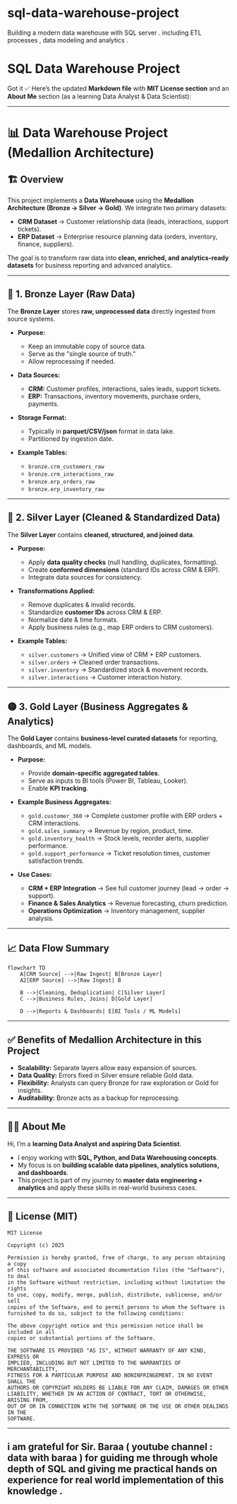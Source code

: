 # sql-data-warehouse-project
Building a modern data warehouse with SQL server . including ETL processes , data modeling and analytics . 
# SQL Data Warehouse Project

Got it ✅
Here’s the updated **Markdown file** with **MIT License section** and an **About Me** section (as a learning Data Analyst & Data Scientist):

---

# 📊 Data Warehouse Project (Medallion Architecture)

## 🏗 Overview

This project implements a **Data Warehouse** using the **Medallion Architecture (Bronze → Silver → Gold)**.
We integrate two primary datasets:

* **CRM Dataset** → Customer relationship data (leads, interactions, support tickets).
* **ERP Dataset** → Enterprise resource planning data (orders, inventory, finance, suppliers).

The goal is to transform raw data into **clean, enriched, and analytics-ready datasets** for business reporting and advanced analytics.

---

## 🔷 1. Bronze Layer (Raw Data)

The **Bronze Layer** stores **raw, unprocessed data** directly ingested from source systems.

* **Purpose:**

  * Keep an immutable copy of source data.
  * Serve as the "single source of truth."
  * Allow reprocessing if needed.

* **Data Sources:**

  * **CRM:** Customer profiles, interactions, sales leads, support tickets.
  * **ERP:** Transactions, inventory movements, purchase orders, payments.

* **Storage Format:**

  * Typically in **parquet/CSV/json** format in data lake.
  * Partitioned by ingestion date.

* **Example Tables:**

  * `bronze.crm_customers_raw`
  * `bronze.crm_interactions_raw`
  * `bronze.erp_orders_raw`
  * `bronze.erp_inventory_raw`

---

## 🔶 2. Silver Layer (Cleaned & Standardized Data)

The **Silver Layer** contains **cleaned, structured, and joined data**.

* **Purpose:**

  * Apply **data quality checks** (null handling, duplicates, formatting).
  * Create **conformed dimensions** (standard IDs across CRM & ERP).
  * Integrate data sources for consistency.

* **Transformations Applied:**

  * Remove duplicates & invalid records.
  * Standardize **customer IDs** across CRM & ERP.
  * Normalize date & time formats.
  * Apply business rules (e.g., map ERP orders to CRM customers).

* **Example Tables:**

  * `silver.customers` → Unified view of CRM + ERP customers.
  * `silver.orders` → Cleaned order transactions.
  * `silver.inventory` → Standardized stock & movement records.
  * `silver.interactions` → Customer interaction history.

---

## 🟡 3. Gold Layer (Business Aggregates & Analytics)

The **Gold Layer** contains **business-level curated datasets** for reporting, dashboards, and ML models.

* **Purpose:**

  * Provide **domain-specific aggregated tables**.
  * Serve as inputs to BI tools (Power BI, Tableau, Looker).
  * Enable **KPI tracking**.

* **Example Business Aggregates:**

  * `gold.customer_360` → Complete customer profile with ERP orders + CRM interactions.
  * `gold.sales_summary` → Revenue by region, product, time.
  * `gold.inventory_health` → Stock levels, reorder alerts, supplier performance.
  * `gold.support_performance` → Ticket resolution times, customer satisfaction trends.

* **Use Cases:**

  * **CRM + ERP Integration** → See full customer journey (lead → order → support).
  * **Finance & Sales Analytics** → Revenue forecasting, churn prediction.
  * **Operations Optimization** → Inventory management, supplier analysis.

---

## 📈 Data Flow Summary

```mermaid
flowchart TD
    A[CRM Source] -->|Raw Ingest| B[Bronze Layer]
    A2[ERP Source] -->|Raw Ingest| B

    B -->|Cleaning, Deduplication| C[Silver Layer]
    C -->|Business Rules, Joins| D[Gold Layer]

    D -->|Reports & Dashboards| E[BI Tools / ML Models]
```

---

## ✅ Benefits of Medallion Architecture in this Project

* **Scalability:** Separate layers allow easy expansion of sources.
* **Data Quality:** Errors fixed in Silver ensure reliable Gold data.
* **Flexibility:** Analysts can query Bronze for raw exploration or Gold for insights.
* **Auditability:** Bronze acts as a backup for reprocessing.

---

## 👨‍💻 About Me

Hi, I’m a **learning Data Analyst and aspiring Data Scientist**.

* I enjoy working with **SQL, Python, and Data Warehousing concepts**.
* My focus is on **building scalable data pipelines, analytics solutions, and dashboards**.
* This project is part of my journey to **master data engineering + analytics** and apply these skills in real-world business cases.

---

## 📜 License (MIT)

```
MIT License

Copyright (c) 2025 

Permission is hereby granted, free of charge, to any person obtaining a copy
of this software and associated documentation files (the "Software"), to deal
in the Software without restriction, including without limitation the rights
to use, copy, modify, merge, publish, distribute, sublicense, and/or sell
copies of the Software, and to permit persons to whom the Software is
furnished to do so, subject to the following conditions:

The above copyright notice and this permission notice shall be included in all
copies or substantial portions of the Software.

THE SOFTWARE IS PROVIDED "AS IS", WITHOUT WARRANTY OF ANY KIND, EXPRESS OR
IMPLIED, INCLUDING BUT NOT LIMITED TO THE WARRANTIES OF MERCHANTABILITY,
FITNESS FOR A PARTICULAR PURPOSE AND NONINFRINGEMENT. IN NO EVENT SHALL THE
AUTHORS OR COPYRIGHT HOLDERS BE LIABLE FOR ANY CLAIM, DAMAGES OR OTHER
LIABILITY, WHETHER IN AN ACTION OF CONTRACT, TORT OR OTHERWISE, ARISING FROM,
OUT OF OR IN CONNECTION WITH THE SOFTWARE OR THE USE OR OTHER DEALINGS IN THE
SOFTWARE.
```


---
## i am grateful for Sir. Baraa ( youtube channel : data with baraa ) for guiding me through whole depth of SQL and giving me practical hands on experience for real world implementation of this knowledge . 

